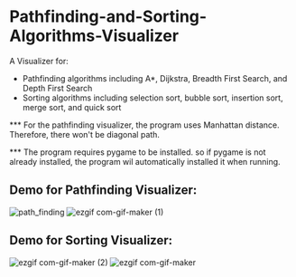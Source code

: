 # Pathfinding-and-Sorting-Algorithms-Visualizer
A Visualizer for:
  - Pathfinding algorithms including A*, Dijkstra, Breadth First Search, and Depth First Search
  - Sorting algorithms including selection sort, bubble sort, insertion sort, merge sort, and quick sort

*** For the pathfinding visualizer, the program uses Manhattan distance. Therefore, there won't be diagonal path.

*** The program requires pygame to be installed. so if pygame is not already installed, the program wil automatically installed it when running.

## Demo for Pathfinding Visualizer:

![path_finding](https://user-images.githubusercontent.com/83048295/127873388-f4197e8e-1e84-4d2d-a776-e2a5f2758bbf.gif)
![ezgif com-gif-maker (1)](https://user-images.githubusercontent.com/83048295/127874090-d660b27d-7e22-4d3e-95b2-152c14a6d3dd.gif)


## Demo for Sorting Visualizer:

![ezgif com-gif-maker (2)](https://user-images.githubusercontent.com/83048295/127874474-8536ffb2-5e38-4962-b422-70d3e0e86ca3.gif)
![ezgif com-gif-maker](https://user-images.githubusercontent.com/83048295/127873822-46a75747-c9b7-44a9-8382-cd504928608f.gif)


